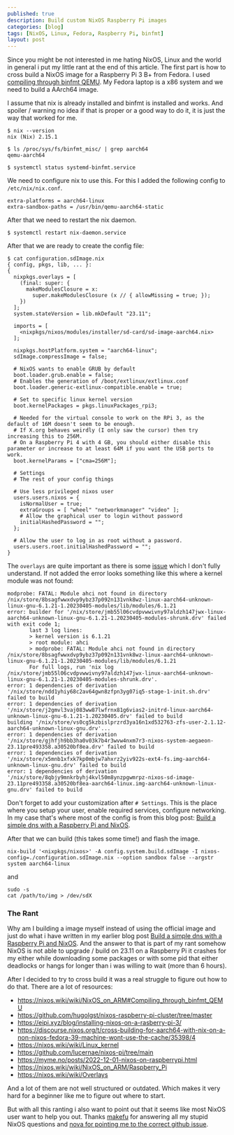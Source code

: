 ```yaml
---
published: true
description: Build custom NixOS Raspberry Pi images
categories: [blog]
tags: [NixOS, Linux, Fedora, Raspberry Pi, binfmt]
layout: post
---
```


Since you might be not interested in me hating NixOS, Linux and the world in general i put
my little rant at the end of this article.
The first part is how to cross build a NixOS image for a Raspberry Pi 3 B+ from Fedora.
I used [compiling through binfmt QEMU]( https://nixos.wiki/wiki/NixOS_on_ARM#Compiling_through_binfmt_QEMU ).
My Fedora laptop is a x86 system and we need to build a AArch64 image.

I assume that nix is already installed and binfmt is installed and works.
And spoiler / warning no idea if that is proper or a good way to do it,
it is just the way that worked for me.

```
$ nix --version
nix (Nix) 2.15.1

$ ls /proc/sys/fs/binfmt_misc/ | grep aarch64
qemu-aarch64

$ systemctl status systemd-binfmt.service
```

We need to configure nix to use this.
For this I added the following config to `/etc/nix/nix.conf`.

```
extra-platforms = aarch64-linux
extra-sandbox-paths = /usr/bin/qemu-aarch64-static
```

After that we need to restart the nix daemon.

```
$ systemctl restart nix-daemon.service
```

After that we are ready to create the config file:

```
$ cat configuration.sdImage.nix
{ config, pkgs, lib, ... }:
{
  nixpkgs.overlays = [
    (final: super: {
      makeModulesClosure = x:
        super.makeModulesClosure (x // { allowMissing = true; });
    })
  ];
  system.stateVersion = lib.mkDefault "23.11";

  imports = [
    <nixpkgs/nixos/modules/installer/sd-card/sd-image-aarch64.nix>
  ];

  nixpkgs.hostPlatform.system = "aarch64-linux";
  sdImage.compressImage = false;

  # NixOS wants to enable GRUB by default
  boot.loader.grub.enable = false;
  # Enables the generation of /boot/extlinux/extlinux.conf
  boot.loader.generic-extlinux-compatible.enable = true;

  # Set to specific linux kernel version
  boot.kernelPackages = pkgs.linuxPackages_rpi3;

  # Needed for the virtual console to work on the RPi 3, as the default of 16M doesn't seem to be enough.
  # If X.org behaves weirdly (I only saw the cursor) then try increasing this to 256M.
  # On a Raspberry Pi 4 with 4 GB, you should either disable this parameter or increase to at least 64M if you want the USB ports to work.
  boot.kernelParams = ["cma=256M"];

  # Settings
  # The rest of your config things

  # Use less privileged nixos user
  users.users.nixos = {
    isNormalUser = true;
    extraGroups = [ "wheel" "networkmanager" "video" ];
    # Allow the graphical user to login without password
    initialHashedPassword = "";
  };

  # Allow the user to log in as root without a password.
  users.users.root.initialHashedPassword = "";
}
```

The `overlays` are quite important as there is some [issue]( https://github.com/NixOS/nixpkgs/issues/154163 )
which I don't fully understand.
If not added the error looks something like this where a kernel module was not found:

```
modprobe: FATAL: Module ahci not found in directory /nix/store/8bsagfwwxdvp9ybz37p092n131vnk8wz-linux-aarch64-unknown-linux-gnu-6.1.21-1.20230405-modules/lib/modules/6.1.21
error: builder for '/nix/store/jmb55l06cvdpvwwivny97aldzh147jwx-linux-aarch64-unknown-linux-gnu-6.1.21-1.20230405-modules-shrunk.drv' failed with exit code 1;
       last 3 log lines:
       > kernel version is 6.1.21
       > root module: ahci
       > modprobe: FATAL: Module ahci not found in directory /nix/store/8bsagfwwxdvp9ybz37p092n131vnk8wz-linux-aarch64-unknown-linux-gnu-6.1.21-1.20230405-modules/lib/modules/6.1.21
       For full logs, run 'nix log /nix/store/jmb55l06cvdpvwwivny97aldzh147jwx-linux-aarch64-unknown-linux-gnu-6.1.21-1.20230405-modules-shrunk.drv'.
error: 1 dependencies of derivation '/nix/store/ndd1yhiy68c2av64gwn8zfpn3yg07iq5-stage-1-init.sh.drv' failed to build
error: 1 dependencies of derivation '/nix/store/j2gmvl3vaj083ww87lwfrnx81g6vias2-initrd-linux-aarch64-unknown-linux-gnu-6.1.21-1.20230405.drv' failed to build
building '/nix/store/vs0cg5kzbislprzrd3ya16n1xd532763-zfs-user-2.1.12-aarch64-unknown-linux-gnu.drv'...
error: 1 dependencies of derivation '/nix/store/gjhfjh9bb3ha0v03k7b4r3wvw4nxm7r3-nixos-system-aegaeon-23.11pre493358.a30520bf8ea.drv' failed to build
error: 1 dependencies of derivation '/nix/store/x5mnb1xfxk7kp0mbjw7ahxrz2yiv922s-ext4-fs.img-aarch64-unknown-linux-gnu.drv' failed to build
error: 1 dependencies of derivation '/nix/store/8qbjy9mnkrbyhj4kvl50m8ynzpgwmrpz-nixos-sd-image-23.11pre493358.a30520bf8ea-aarch64-linux.img-aarch64-unknown-linux-gnu.drv' failed to build
```

Don't forget to add your customization after `# Settings`.
This is the place where you setup your user, enable required services,
configure networking.
In my case that's where most of the config is from this blog post: [Build a simple dns with a Raspberry Pi and NixOS](/blog/2022/11/06/Build-a-dns-server-on-NixOS/).

After that we can build (this takes some time!) and flash the image.

```
nix-build '<nixpkgs/nixos>' -A config.system.build.sdImage -I nixos-config=./configuration.sdImage.nix --option sandbox false --argstr system aarch64-linux
```

and

```
sudo -s
cat /path/to/img > /dev/sdX
```

### The Rant

Why am I building a image myself instead of using the official image and just do what
i have written in my earlier blog post [Build a simple dns with a Raspberry Pi and NixOS](/blog/2022/11/06/Build-a-dns-server-on-NixOS/).
And the answer to that is part of my rant somehow NixOS is not able to upgrade / build on 23.11
on a Raspberry Pi it crashes for my either while downloading some packages or with some pid that
either deadlocks or hangs for longer than i was willing to wait (more than 6 hours).


After I decided to try to cross build it was a real struggle to figure out how to do that.
There are a lot of resources:

* <https://nixos.wiki/wiki/NixOS_on_ARM#Compiling_through_binfmt_QEMU>
* <https://github.com/hugolgst/nixos-raspberry-pi-cluster/tree/master>
* <https://eipi.xyz/blog/installing-nixos-on-a-rasberry-pi-3/>
* <https://discourse.nixos.org/t/cross-building-for-aarch64-with-nix-on-a-non-nixos-fedora-39-machine-wont-use-the-cache/35398/4>
* <https://nixos.wiki/wiki/Linux_kernel>
* <https://github.com/lucernae/nixos-pi/tree/main>
* <https://myme.no/posts/2022-12-01-nixos-on-raspberrypi.html>
* <https://nixos.wiki/wiki/NixOS_on_ARM/Raspberry_Pi>
* <https://nixos.wiki/wiki/Overlays>

And a lot of them are not well structured or outdated.
Which makes it very hard for a beginner like me to figure out where to start.


But with all this ranting i also want to point out that it seems like most
NixOS user want to help you out.
Thanks [makefu](https://github.com/makefu/) for answering all my stupid NixOS questions
and [nova for pointing me to the correct github issue](https://discourse.nixos.org/t/does-pkgs-linuxpackages-rpi3-build-all-required-kernel-modules/42509/2?u=l33tname).
